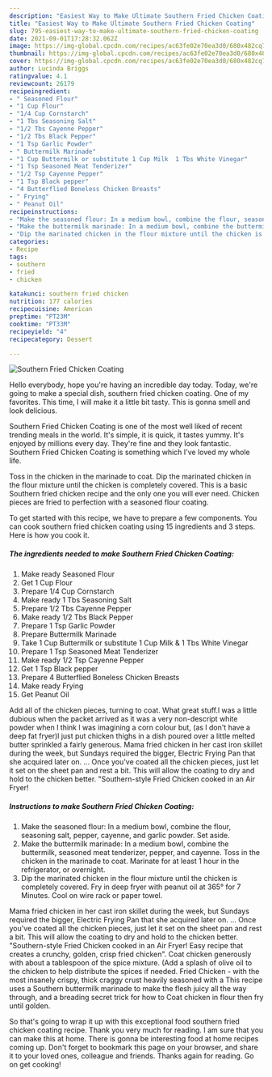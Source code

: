 ```yaml
---
description: "Easiest Way to Make Ultimate Southern Fried Chicken Coating"
title: "Easiest Way to Make Ultimate Southern Fried Chicken Coating"
slug: 795-easiest-way-to-make-ultimate-southern-fried-chicken-coating
date: 2021-09-01T17:28:32.062Z
image: https://img-global.cpcdn.com/recipes/ac63fe02e70ea3d0/680x482cq70/southern-fried-chicken-coating-recipe-main-photo.jpg
thumbnail: https://img-global.cpcdn.com/recipes/ac63fe02e70ea3d0/680x482cq70/southern-fried-chicken-coating-recipe-main-photo.jpg
cover: https://img-global.cpcdn.com/recipes/ac63fe02e70ea3d0/680x482cq70/southern-fried-chicken-coating-recipe-main-photo.jpg
author: Lucinda Briggs
ratingvalue: 4.1
reviewcount: 26179
recipeingredient:
- " Seasoned Flour"
- "1 Cup Flour"
- "1/4 Cup Cornstarch"
- "1 Tbs Seasoning Salt"
- "1/2 Tbs Cayenne Pepper"
- "1/2 Tbs Black Pepper"
- "1 Tsp Garlic Powder"
- " Buttermilk Marinade"
- "1 Cup Buttermilk or substitute 1 Cup Milk  1 Tbs White Vinegar"
- "1 Tsp Seasoned Meat Tenderizer"
- "1/2 Tsp Cayenne Pepper"
- "1 Tsp Black pepper"
- "4 Butterflied Boneless Chicken Breasts"
- " Frying"
- " Peanut Oil"
recipeinstructions:
- "Make the seasoned flour: In a medium bowl, combine the flour, seasoning salt, pepper, cayenne, and garlic powder. Set aside."
- "Make the buttermilk marinade: In a medium bowl, combine the buttermilk, seasoned meat tenderizer, pepper, and cayenne. Toss in the chicken in the marinade to coat. Marinate for at least 1 hour in the refrigerator, or overnight."
- "Dip the marinated chicken in the flour mixture until the chicken is completely covered. Fry in deep fryer with peanut oil at 365° for 7 Minutes. Cool on wire rack or paper towel."
categories:
- Recipe
tags:
- southern
- fried
- chicken

katakunci: southern fried chicken 
nutrition: 177 calories
recipecuisine: American
preptime: "PT23M"
cooktime: "PT33M"
recipeyield: "4"
recipecategory: Dessert

---
```



![Southern Fried Chicken Coating](https://img-global.cpcdn.com/recipes/ac63fe02e70ea3d0/680x482cq70/southern-fried-chicken-coating-recipe-main-photo.jpg)

Hello everybody, hope you're having an incredible day today. Today, we're going to make a special dish, southern fried chicken coating. One of my favorites. This time, I will make it a little bit tasty. This is gonna smell and look delicious.

Southern Fried Chicken Coating is one of the most well liked of recent trending meals in the world. It's simple, it is quick, it tastes yummy. It's enjoyed by millions every day. They're fine and they look fantastic. Southern Fried Chicken Coating is something which I've loved my whole life.

Toss in the chicken in the marinade to coat. Dip the marinated chicken in the flour mixture until the chicken is completely covered. This is a basic Southern fried chicken recipe and the only one you will ever need. Chicken pieces are fried to perfection with a seasoned flour coating.


To get started with this recipe, we have to prepare a few components. You can cook southern fried chicken coating using 15 ingredients and 3 steps. Here is how you cook it.

<!--inarticleads1-->

##### The ingredients needed to make Southern Fried Chicken Coating:

1. Make ready  Seasoned Flour
1. Get 1 Cup Flour
1. Prepare 1/4 Cup Cornstarch
1. Make ready 1 Tbs Seasoning Salt
1. Prepare 1/2 Tbs Cayenne Pepper
1. Make ready 1/2 Tbs Black Pepper
1. Prepare 1 Tsp Garlic Powder
1. Prepare  Buttermilk Marinade
1. Take 1 Cup Buttermilk or substitute 1 Cup Milk &amp; 1 Tbs White Vinegar
1. Prepare 1 Tsp Seasoned Meat Tenderizer
1. Make ready 1/2 Tsp Cayenne Pepper
1. Get 1 Tsp Black pepper
1. Prepare 4 Butterflied Boneless Chicken Breasts
1. Make ready  Frying
1. Get  Peanut Oil


Add all of the chicken pieces, turning to coat. What great stuff.l was a little dubious when the packet arrived as it was a very non-descript white powder when l think l was imagining a corn colour but, (as l don&#39;t have a deep fat fryer)l just put chicken thighs in a dish poured over a little melted butter sprinkled a fairly generous. Mama fried chicken in her cast iron skillet during the week, but Sundays required the bigger, Electric Frying Pan that she acquired later on. … Once you&#39;ve coated all the chicken pieces, just let it set on the sheet pan and rest a bit. This will allow the coating to dry and hold to the chicken better. &#34;Southern-style Fried Chicken cooked in an Air Fryer! 

<!--inarticleads2-->

##### Instructions to make Southern Fried Chicken Coating:

1. Make the seasoned flour: In a medium bowl, combine the flour, seasoning salt, pepper, cayenne, and garlic powder. Set aside.
1. Make the buttermilk marinade: In a medium bowl, combine the buttermilk, seasoned meat tenderizer, pepper, and cayenne. Toss in the chicken in the marinade to coat. Marinate for at least 1 hour in the refrigerator, or overnight.
1. Dip the marinated chicken in the flour mixture until the chicken is completely covered. Fry in deep fryer with peanut oil at 365° for 7 Minutes. Cool on wire rack or paper towel.


Mama fried chicken in her cast iron skillet during the week, but Sundays required the bigger, Electric Frying Pan that she acquired later on. … Once you&#39;ve coated all the chicken pieces, just let it set on the sheet pan and rest a bit. This will allow the coating to dry and hold to the chicken better. &#34;Southern-style Fried Chicken cooked in an Air Fryer! Easy recipe that creates a crunchy, golden, crisp fried chicken&#34;. Coat chicken generously with about a tablespoon of the spice mixture. (Add a splash of olive oil to the chicken to help distribute the spices if needed. Fried Chicken - with the most insanely crispy, thick craggy crust heavily seasoned with a This recipe uses a Southern buttermilk marinade to make the flesh juicy all the way through, and a breading secret trick for how to Coat chicken in flour then fry until golden. 

So that's going to wrap it up with this exceptional food southern fried chicken coating recipe. Thank you very much for reading. I am sure that you can make this at home. There is gonna be interesting food at home recipes coming up. Don't forget to bookmark this page on your browser, and share it to your loved ones, colleague and friends. Thanks again for reading. Go on get cooking!
